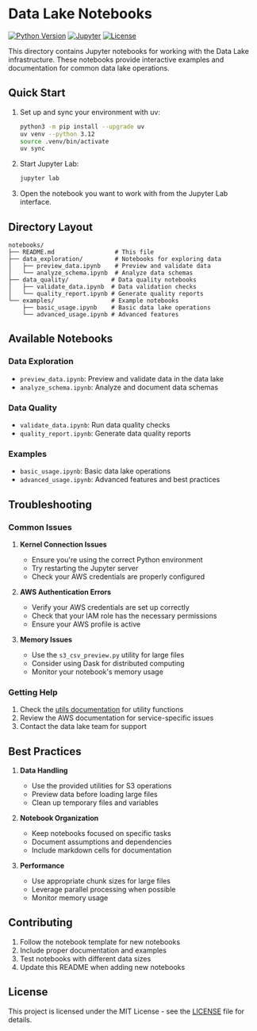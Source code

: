 # Data Lake Notebooks

[![Python Version](https://img.shields.io/badge/python-3.12-blue.svg)](https://www.python.org/downloads/)
[![Jupyter](https://img.shields.io/badge/Jupyter-Notebook-orange.svg)](https://jupyter.org/)
[![License](https://img.shields.io/badge/license-MIT-green.svg)](LICENSE)

This directory contains Jupyter notebooks for working with the Data Lake infrastructure. These notebooks provide interactive examples and documentation for common data lake operations.

## Quick Start


1. Set up and sync your environment with uv:
   ```bash
   python3 -m pip install --upgrade uv
   uv venv --python 3.12
   source .venv/bin/activate
   uv sync
   ```

2. Start Jupyter Lab:
   ```bash
   jupyter lab
   ```

3. Open the notebook you want to work with from the Jupyter Lab interface.

## Directory Layout

```
notebooks/
├── README.md                 # This file
├── data_exploration/         # Notebooks for exploring data
│   ├── preview_data.ipynb    # Preview and validate data
│   └── analyze_schema.ipynb  # Analyze data schemas
├── data_quality/            # Data quality notebooks
│   ├── validate_data.ipynb  # Data validation checks
│   └── quality_report.ipynb # Generate quality reports
└── examples/                # Example notebooks
    ├── basic_usage.ipynb    # Basic data lake operations
    └── advanced_usage.ipynb # Advanced features
```

## Available Notebooks

### Data Exploration
- `preview_data.ipynb`: Preview and validate data in the data lake
- `analyze_schema.ipynb`: Analyze and document data schemas

### Data Quality
- `validate_data.ipynb`: Run data quality checks
- `quality_report.ipynb`: Generate data quality reports

### Examples
- `basic_usage.ipynb`: Basic data lake operations
- `advanced_usage.ipynb`: Advanced features and best practices

## Troubleshooting

### Common Issues

1. **Kernel Connection Issues**
   - Ensure you're using the correct Python environment
   - Try restarting the Jupyter server
   - Check your AWS credentials are properly configured

2. **AWS Authentication Errors**
   - Verify your AWS credentials are set up correctly
   - Check that your IAM role has the necessary permissions
   - Ensure your AWS profile is active

3. **Memory Issues**
   - Use the `s3_csv_preview.py` utility for large files
   - Consider using Dask for distributed computing
   - Monitor your notebook's memory usage

### Getting Help

1. Check the [utils documentation](../utils/README.md) for utility functions
2. Review the AWS documentation for service-specific issues
3. Contact the data lake team for support

## Best Practices

1. **Data Handling**
   - Use the provided utilities for S3 operations
   - Preview data before loading large files
   - Clean up temporary files and variables

2. **Notebook Organization**
   - Keep notebooks focused on specific tasks
   - Document assumptions and dependencies
   - Include markdown cells for documentation

3. **Performance**
   - Use appropriate chunk sizes for large files
   - Leverage parallel processing when possible
   - Monitor memory usage

## Contributing

1. Follow the notebook template for new notebooks
2. Include proper documentation and examples
3. Test notebooks with different data sizes
4. Update this README when adding new notebooks

## License

This project is licensed under the MIT License - see the [LICENSE](../LICENSE) file for details. 
